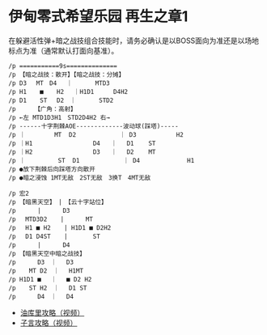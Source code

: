 # 伊甸零式希望乐园 再生之章1

在躲避活性弹+暗之战技组合技能时，请务必确认是以BOSS面向为准还是以场地标点为准（通常默认打面向基准）。
```
/p ===========9s==============
/p 【暗之战技：散开】【暗之战技：分摊】
/p D3　 MT　D4　 ｜ 　 　 MTD3
/p H1 　 ■ 　 H2　 ｜H1D1 　 　D4H2
/p D1 　 ST 　D2　｜ 　 　 STD2
/p 　　　【广角：高射】
/p ←左 MTD1D3H1　STD2D4H2 右→
/p ------十字荆棘AOE-------------波动球(踩塔)-----
/p ｜        MT  D2            ｜ D3           H2
/p ｜H1        　       D4   ｜ 　D1    ST
/p ｜H2       　        D3   ｜ 　D2    MT
/p ｜         ST  D1            ｜ D4             H1
/p ●放下荆棘后向踩塔方向散开
/p ●暗之浸蚀 1MT无敌　2ST无敌　3换T　4MT无敌

/p 宏2
/p 【暗黑天空】　|　【云十字站位】
/p 　　　|　　　 D3
/p 　MTD3D2 　 |　　　 MT
/p 　H1 ■ H2 　 | H1D1 ■ D2H2
/p 　D1 D4ST 　 |　 　　 ST
/p 　　　|　 　　D4
/p 【暗黑天空中暗之战技】
/p 　　　D3　｜　 D3
/p 　 MT D2　｜　 H1MT
/p H1D1 ■ 　｜　 ■ D2 H2
/p 　 ST H2　｜　 D1 ST
/p 　　　D4　｜　 D4
```
* [油库里攻略（视频）](https://www.bilibili.com/video/BV1D5411G7Zx)
* [子言攻略（视频）](https://www.bilibili.com/video/BV1Rh411Q7BY)